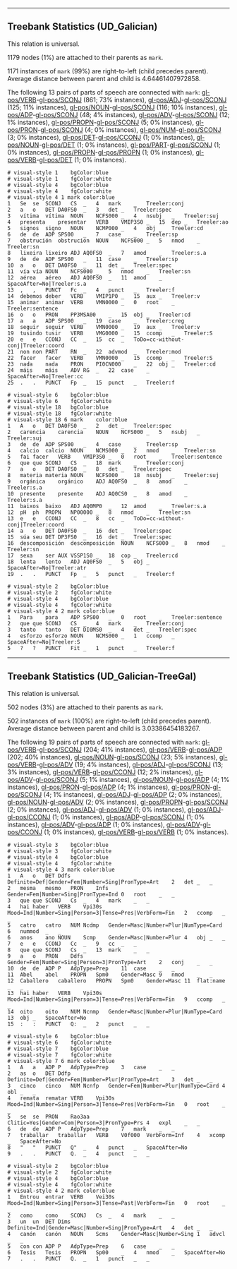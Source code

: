 

--------------------------------------------------------------------------------

## Treebank Statistics (UD_Galician)

This relation is universal.

1179 nodes (1%) are attached to their parents as `mark`.

1171 instances of `mark` (99%) are right-to-left (child precedes parent).
Average distance between parent and child is 4.64461407972858.

The following 13 pairs of parts of speech are connected with `mark`: [gl-pos/VERB]()-[gl-pos/SCONJ]() (861; 73% instances), [gl-pos/ADJ]()-[gl-pos/SCONJ]() (125; 11% instances), [gl-pos/NOUN]()-[gl-pos/SCONJ]() (116; 10% instances), [gl-pos/ADP]()-[gl-pos/SCONJ]() (48; 4% instances), [gl-pos/ADV]()-[gl-pos/SCONJ]() (12; 1% instances), [gl-pos/PROPN]()-[gl-pos/SCONJ]() (5; 0% instances), [gl-pos/PRON]()-[gl-pos/SCONJ]() (4; 0% instances), [gl-pos/NUM]()-[gl-pos/SCONJ]() (3; 0% instances), [gl-pos/DET]()-[gl-pos/CCONJ]() (1; 0% instances), [gl-pos/NOUN]()-[gl-pos/DET]() (1; 0% instances), [gl-pos/PART]()-[gl-pos/SCONJ]() (1; 0% instances), [gl-pos/PROPN]()-[gl-pos/PROPN]() (1; 0% instances), [gl-pos/VERB]()-[gl-pos/DET]() (1; 0% instances).


~~~ conllu
# visual-style 1	bgColor:blue
# visual-style 1	fgColor:white
# visual-style 4	bgColor:blue
# visual-style 4	fgColor:white
# visual-style 4 1 mark	color:blue
1	Se	se	SCONJ	CS	_	4	mark	_	Treeler:conj
2	a	o	DET	DA0FS0	_	3	det	_	Treeler:spec
3	vítima	vítima	NOUN	NCFS000	_	4	nsubj	_	Treeler:suj
4	presenta	presentar	VERB	VMIP3S0	_	15	dep	_	Treeler:ao
5	signos	signo	NOUN	NCMP000	_	4	obj	_	Treeler:cd
6	de	de	ADP	SPS00	_	7	case	_	Treeler:sp
7	obstrución	obstrución	NOUN	NCFS000	_	5	nmod	_	Treeler:sn
8	lixeira	lixeiro	ADJ	AQ0FS0	_	7	amod	_	Treeler:s.a
9	de	de	ADP	SPS00	_	11	case	_	Treeler:sp
10	a	o	DET	DA0FS0	_	11	det	_	Treeler:spec
11	vía	vía	NOUN	NCFS000	_	5	nmod	_	Treeler:sn
12	aérea	aéreo	ADJ	AQ0FS0	_	11	amod	_	SpaceAfter=No|Treeler:s.a
13	,	,	PUNCT	Fc	_	4	punct	_	Treeler:f
14	debemos	deber	VERB	VMIP1P0	_	15	aux	_	Treeler:v
15	animar	animar	VERB	VMN0000	_	0	root	_	Treeler:sentence
16	o	o	PRON	PP3MSA00	_	15	obj	_	Treeler:cd
17	a	a	ADP	SPS00	_	19	case	_	Treeler:creg
18	seguir	seguir	VERB	VMN0000	_	19	aux	_	Treeler:v
19	tusindo	tusir	VERB	VMG0000	_	15	ccomp	_	Treeler:S
20	e	e	CCONJ	CC	_	15	cc	_	ToDo=cc-without-conj|Treeler:coord
21	non	non	PART	RN	_	22	advmod	_	Treeler:mod
22	facer	facer	VERB	VMN0000	_	15	ccomp	_	Treeler:S
23	nada	nada	PRON	PI0CN000	_	22	obj	_	Treeler:cd
24	máis	máis	ADV	RG	_	22	case	_	SpaceAfter=No|Treeler:cc
25	.	.	PUNCT	Fp	_	15	punct	_	Treeler:f

~~~


~~~ conllu
# visual-style 6	bgColor:blue
# visual-style 6	fgColor:white
# visual-style 18	bgColor:blue
# visual-style 18	fgColor:white
# visual-style 18 6 mark	color:blue
1	A	o	DET	DA0FS0	_	2	det	_	Treeler:spec
2	carencia	carencia	NOUN	NCFS000	_	5	nsubj	_	Treeler:suj
3	de	de	ADP	SPS00	_	4	case	_	Treeler:sp
4	calcio	calcio	NOUN	NCMS000	_	2	nmod	_	Treeler:sn
5	fai	facer	VERB	VMIP3S0	_	0	root	_	Treeler:sentence
6	que	que	SCONJ	CS	_	18	mark	_	Treeler:conj
7	a	o	DET	DA0FS0	_	8	det	_	Treeler:spec
8	materia	materia	NOUN	NCFS000	_	18	nsubj	_	Treeler:suj
9	orgánica	orgánico	ADJ	AQ0FS0	_	8	amod	_	Treeler:s.a
10	presente	presente	ADJ	AQ0CS0	_	8	amod	_	Treeler:s.a
11	baixos	baixo	ADJ	AQ0MP0	_	12	amod	_	Treeler:s.a
12	pH	ph	PROPN	NP00000	_	8	nmod	_	Treeler:sn
13	e	e	CCONJ	CC	_	8	cc	_	ToDo=cc-without-conj|Treeler:coord
14	a	o	DET	DA0FS0	_	16	det	_	Treeler:spec
15	súa	seu	DET	DP3FS0	_	16	det	_	Treeler:spec
16	descomposición	descomposición	NOUN	NCFS000	_	8	nmod	_	Treeler:sn
17	sexa	ser	AUX	VSSP1S0	_	18	cop	_	Treeler:cd
18	lenta	lento	ADJ	AQ0FS0	_	5	obj	_	SpaceAfter=No|Treeler:atr
19	.	.	PUNCT	Fp	_	5	punct	_	Treeler:f

~~~


~~~ conllu
# visual-style 2	bgColor:blue
# visual-style 2	fgColor:white
# visual-style 4	bgColor:blue
# visual-style 4	fgColor:white
# visual-style 4 2 mark	color:blue
1	Para	para	ADP	SPS00	_	0	root	_	Treeler:sentence
2	que	que	SCONJ	CS	_	4	mark	_	Treeler:conj
3	tanto	tanto	DET	DI0MS0	_	4	det	_	Treeler:spec
4	esforzo	esforzo	NOUN	NCMS000	_	1	ccomp	_	SpaceAfter=No|Treeler:S
5	?	?	PUNCT	Fit	_	1	punct	_	Treeler:f

~~~




--------------------------------------------------------------------------------

## Treebank Statistics (UD_Galician-TreeGal)

This relation is universal.

502 nodes (3%) are attached to their parents as `mark`.

502 instances of `mark` (100%) are right-to-left (child precedes parent).
Average distance between parent and child is 3.03386454183267.

The following 19 pairs of parts of speech are connected with `mark`: [gl-pos/VERB]()-[gl-pos/SCONJ]() (204; 41% instances), [gl-pos/VERB]()-[gl-pos/ADP]() (202; 40% instances), [gl-pos/NOUN]()-[gl-pos/SCONJ]() (23; 5% instances), [gl-pos/VERB]()-[gl-pos/ADV]() (19; 4% instances), [gl-pos/ADJ]()-[gl-pos/SCONJ]() (13; 3% instances), [gl-pos/VERB]()-[gl-pos/CCONJ]() (12; 2% instances), [gl-pos/ADV]()-[gl-pos/SCONJ]() (5; 1% instances), [gl-pos/NOUN]()-[gl-pos/ADP]() (4; 1% instances), [gl-pos/PRON]()-[gl-pos/ADP]() (4; 1% instances), [gl-pos/PRON]()-[gl-pos/SCONJ]() (4; 1% instances), [gl-pos/ADJ]()-[gl-pos/ADP]() (2; 0% instances), [gl-pos/NOUN]()-[gl-pos/ADV]() (2; 0% instances), [gl-pos/PROPN]()-[gl-pos/SCONJ]() (2; 0% instances), [gl-pos/ADJ]()-[gl-pos/ADV]() (1; 0% instances), [gl-pos/ADJ]()-[gl-pos/CCONJ]() (1; 0% instances), [gl-pos/ADP]()-[gl-pos/SCONJ]() (1; 0% instances), [gl-pos/ADV]()-[gl-pos/ADP]() (1; 0% instances), [gl-pos/ADV]()-[gl-pos/CCONJ]() (1; 0% instances), [gl-pos/VERB]()-[gl-pos/VERB]() (1; 0% instances).


~~~ conllu
# visual-style 3	bgColor:blue
# visual-style 3	fgColor:white
# visual-style 4	bgColor:blue
# visual-style 4	fgColor:white
# visual-style 4 3 mark	color:blue
1	A	o	DET	Ddfs	Definite=Def|Gender=Fem|Number=Sing|PronType=Art	2	det	_	_
2	mesma	mesmo	PRON	Infs	Gender=Fem|Number=Sing|PronType=Ind	0	root	_	_
3	que	que	SCONJ	Cs	_	4	mark	_	_
4	hai	haber	VERB	Vpi30s	Mood=Ind|Number=Sing|Person=3|Tense=Pres|VerbForm=Fin	2	ccomp	_	_
5	catro	catro	NUM	Ncdmp	Gender=Masc|Number=Plur|NumType=Card	6	nummod	_	_
6	anos	ano	NOUN	Scmp	Gender=Masc|Number=Plur	4	obj	_	_
7	e	e	CCONJ	Cc	_	9	cc	_	_
8	que	que	SCONJ	Cs	_	13	mark	_	_
9	a	o	PRON	Ddfs	Gender=Fem|Number=Sing|Person=3|PronType=Art	2	conj	_	_
10	de	de	ADP	P	AdpType=Prep	11	case	_	_
11	Abel	abel	PROPN	Spm0	Gender=Masc	9	nmod	_	_
12	Caballero	caballero	PROPN	Spm0	Gender=Masc	11	flat:name	_	_
13	hai	haber	VERB	Vpi30s	Mood=Ind|Number=Sing|Person=3|Tense=Pres|VerbForm=Fin	9	ccomp	_	_
14	oito	oito	NUM	Ncnmp	Gender=Masc|Number=Plur|NumType=Card	13	obj	_	SpaceAfter=No
15	:	:	PUNCT	Q:	_	2	punct	_	_

~~~


~~~ conllu
# visual-style 6	bgColor:blue
# visual-style 6	fgColor:white
# visual-style 7	bgColor:blue
# visual-style 7	fgColor:white
# visual-style 7 6 mark	color:blue
1	A	a	ADP	P	AdpType=Prep	3	case	_	_
2	as	o	DET	Ddfp	Definite=Def|Gender=Fem|Number=Plur|PronType=Art	3	det	_	_
3	cinco	cinco	NUM	Ncnfp	Gender=Fem|Number=Plur|NumType=Card	4	obl	_	_
4	remata	rematar	VERB	Vpi30s	Mood=Ind|Number=Sing|Person=3|Tense=Pres|VerbForm=Fin	0	root	_	_
5	se	se	PRON	Rao3aa	Clitic=Yes|Gender=Com|Person=3|PronType=Prs	4	expl	_	_
6	de	de	ADP	P	AdpType=Prep	7	mark	_	_
7	traballar	traballar	VERB	V0f000	VerbForm=Inf	4	xcomp	_	SpaceAfter=No
8	"	"	PUNCT	Q"	_	4	punct	_	SpaceAfter=No
9	.	.	PUNCT	Q.	_	4	punct	_	_

~~~


~~~ conllu
# visual-style 2	bgColor:blue
# visual-style 2	fgColor:white
# visual-style 4	bgColor:blue
# visual-style 4	fgColor:white
# visual-style 4 2 mark	color:blue
1	Entrou	entrar	VERB	Vei30s	Mood=Ind|Number=Sing|Person=3|Tense=Past|VerbForm=Fin	0	root	_	_
2	como	como	SCONJ	Cs	_	4	mark	_	_
3	un	un	DET	Dims	Definite=Ind|Gender=Masc|Number=Sing|PronType=Art	4	det	_	_
4	canón	canón	NOUN	Scms	Gender=Masc|Number=Sing	1	advcl	_	_
5	con	con	ADP	P	AdpType=Prep	6	case	_	_
6	Tesis	Tesis	PROPN	Sp00	_	4	nmod	_	SpaceAfter=No
7	.	.	PUNCT	Q.	_	1	punct	_	_

~~~


